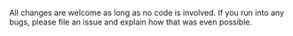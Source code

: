 All changes are welcome as long as no code is involved. If you run into any bugs, please file an issue and explain how that was even possible.


